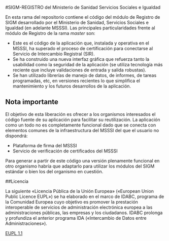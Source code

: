 #SIGM-REGISTRO del Ministerio de Sanidad Servicios Sociales e Igualdad

En esta rama del repositorio contiene el código del módulo de Registro de SIGM desarrollado por el Ministerio de Sanidad, Servicios Sociales e Igualdad (en adelante MSSSI). Las principales particularidades frente al módulo de Registro de la rama *master* son:

- Este es el código de la aplicación que, instalada y operativa en el MSSSI, ha superado el proceso de certificación para conectarse al Servicio de Intercambio Registral (SIR).
- Se ha construido una nueva interfaz gráfica que refuerza tanto la usabilidad como la seguridad de la aplicación (se utiliza tecnología más reciente que incluye validaciones de entrada y salida robustas).
- Se han utilizado librerías de manejo de datos, de informes, de tareas programadas, etc, en versiones recientes lo que simplifica el mantenimiento y los futuros desarrollos de la aplicación. 

## Nota importante

El objetivo de esta liberación es ofrecer a los organismos interesados el código fuente de su aplicación para facilitar su reutilización. La aplicación como un todo no es completamente funcional dado que se conecta con elementos comunes de la infraestructura del MSSSI del que el usuario no dispondrá:

- Plataforma de firma del MSSSI
- Servicio de verificación de certificados del MSSSI

Para generar a partir de este código una versión plenamente funcional en otro organismo habría que adaptarlo para utilizar los módulos del SIGM estándar o bien los del organismo en cuestión.

##Licencia

La siguiente «Licencia Pública de la Unión Europea» («European Union Public Licence EUPL») se ha elaborado en el marco de IDABC, programa de la Comunidad Europea cuyo objetivo es promover la prestación interoperable de servicios de administración electrónica europea a las administraciones públicas, las empresas y los ciudadanos. IDABC prolonga y profundiza el anterior programa IDA («Intercambio de Datos entre Administraciones»). 

<a href="https://joinup.ec.europa.eu/system/files/ES/EUPL%20v.1.1%20-%20Licencia.pdf" target="_new">EUPL 1.1</a>

